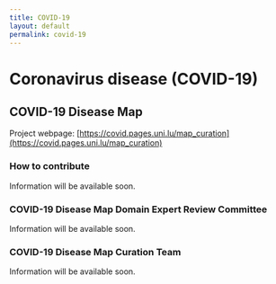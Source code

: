 ```yaml
---
title: COVID-19
layout: default
permalink: covid-19
---
```


# Coronavirus disease (COVID-19)
## COVID-19 Disease Map

Project webpage: [https://covid.pages.uni.lu/map_curation](https://covid.pages.uni.lu/map_curation)  

### How to contribute

Information will be available soon.

### COVID-19 Disease Map Domain Expert Review Committee

Information will be available soon.

### COVID-19 Disease Map Curation Team

Information will be available soon.
